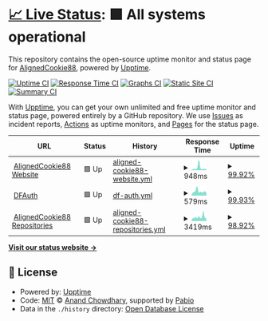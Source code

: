 # [📈 Live Status](https://AlignedCookie88.github.io/uptime-monitor): <!--live status--> **🟩 All systems operational**

This repository contains the open-source uptime monitor and status page for [AlignedCookie88](https://alignedcookie88.com), powered by [Upptime](https://github.com/upptime/upptime).

[![Uptime CI](https://github.com/AlignedCookie88/uptime-monitor/workflows/Uptime%20CI/badge.svg)](https://github.com/AlignedCookie88/uptime-monitor/actions?query=workflow%3A%22Uptime+CI%22)
[![Response Time CI](https://github.com/AlignedCookie88/uptime-monitor/workflows/Response%20Time%20CI/badge.svg)](https://github.com/AlignedCookie88/uptime-monitor/actions?query=workflow%3A%22Response+Time+CI%22)
[![Graphs CI](https://github.com/AlignedCookie88/uptime-monitor/workflows/Graphs%20CI/badge.svg)](https://github.com/AlignedCookie88/uptime-monitor/actions?query=workflow%3A%22Graphs+CI%22)
[![Static Site CI](https://github.com/AlignedCookie88/uptime-monitor/workflows/Static%20Site%20CI/badge.svg)](https://github.com/AlignedCookie88/uptime-monitor/actions?query=workflow%3A%22Static+Site+CI%22)
[![Summary CI](https://github.com/AlignedCookie88/uptime-monitor/workflows/Summary%20CI/badge.svg)](https://github.com/AlignedCookie88/uptime-monitor/actions?query=workflow%3A%22Summary+CI%22)

With [Upptime](https://upptime.js.org), you can get your own unlimited and free uptime monitor and status page, powered entirely by a GitHub repository. We use [Issues](https://github.com/AlignedCookie88/uptime-monitor/issues) as incident reports, [Actions](https://github.com/AlignedCookie88/uptime-monitor/actions) as uptime monitors, and [Pages](https://AlignedCookie88.github.io/uptime-monitor) for the status page.

<!--start: status pages-->
<!-- This summary is generated by Upptime (https://github.com/upptime/upptime) -->
<!-- Do not edit this manually, your changes will be overwritten -->
<!-- prettier-ignore -->
| URL | Status | History | Response Time | Uptime |
| --- | ------ | ------- | ------------- | ------ |
| <img alt="" src="https://icons.duckduckgo.com/ip3/alignedcookie88.com.ico" height="13"> [AlignedCookie88 Website](https://alignedcookie88.com) | 🟩 Up | [aligned-cookie88-website.yml](https://github.com/AlignedCookie88/uptime-monitor/commits/HEAD/history/aligned-cookie88-website.yml) | <details><summary><img alt="Response time graph" src="./graphs/aligned-cookie88-website/response-time-week.png" height="20"> 948ms</summary><br><a href="https://status.alignedcookie88.com/history/aligned-cookie88-website"><img alt="Response time 1208" src="https://img.shields.io/endpoint?url=https%3A%2F%2Fraw.githubusercontent.com%2FAlignedCookie88%2Fuptime-monitor%2FHEAD%2Fapi%2Faligned-cookie88-website%2Fresponse-time.json"></a><br><a href="https://status.alignedcookie88.com/history/aligned-cookie88-website"><img alt="24-hour response time 477" src="https://img.shields.io/endpoint?url=https%3A%2F%2Fraw.githubusercontent.com%2FAlignedCookie88%2Fuptime-monitor%2FHEAD%2Fapi%2Faligned-cookie88-website%2Fresponse-time-day.json"></a><br><a href="https://status.alignedcookie88.com/history/aligned-cookie88-website"><img alt="7-day response time 948" src="https://img.shields.io/endpoint?url=https%3A%2F%2Fraw.githubusercontent.com%2FAlignedCookie88%2Fuptime-monitor%2FHEAD%2Fapi%2Faligned-cookie88-website%2Fresponse-time-week.json"></a><br><a href="https://status.alignedcookie88.com/history/aligned-cookie88-website"><img alt="30-day response time 1208" src="https://img.shields.io/endpoint?url=https%3A%2F%2Fraw.githubusercontent.com%2FAlignedCookie88%2Fuptime-monitor%2FHEAD%2Fapi%2Faligned-cookie88-website%2Fresponse-time-month.json"></a><br><a href="https://status.alignedcookie88.com/history/aligned-cookie88-website"><img alt="1-year response time 1208" src="https://img.shields.io/endpoint?url=https%3A%2F%2Fraw.githubusercontent.com%2FAlignedCookie88%2Fuptime-monitor%2FHEAD%2Fapi%2Faligned-cookie88-website%2Fresponse-time-year.json"></a></details> | <details><summary><a href="https://status.alignedcookie88.com/history/aligned-cookie88-website">99.92%</a></summary><a href="https://status.alignedcookie88.com/history/aligned-cookie88-website"><img alt="All-time uptime 96.15%" src="https://img.shields.io/endpoint?url=https%3A%2F%2Fraw.githubusercontent.com%2FAlignedCookie88%2Fuptime-monitor%2FHEAD%2Fapi%2Faligned-cookie88-website%2Fuptime.json"></a><br><a href="https://status.alignedcookie88.com/history/aligned-cookie88-website"><img alt="24-hour uptime 99.44%" src="https://img.shields.io/endpoint?url=https%3A%2F%2Fraw.githubusercontent.com%2FAlignedCookie88%2Fuptime-monitor%2FHEAD%2Fapi%2Faligned-cookie88-website%2Fuptime-day.json"></a><br><a href="https://status.alignedcookie88.com/history/aligned-cookie88-website"><img alt="7-day uptime 99.92%" src="https://img.shields.io/endpoint?url=https%3A%2F%2Fraw.githubusercontent.com%2FAlignedCookie88%2Fuptime-monitor%2FHEAD%2Fapi%2Faligned-cookie88-website%2Fuptime-week.json"></a><br><a href="https://status.alignedcookie88.com/history/aligned-cookie88-website"><img alt="30-day uptime 96.15%" src="https://img.shields.io/endpoint?url=https%3A%2F%2Fraw.githubusercontent.com%2FAlignedCookie88%2Fuptime-monitor%2FHEAD%2Fapi%2Faligned-cookie88-website%2Fuptime-month.json"></a><br><a href="https://status.alignedcookie88.com/history/aligned-cookie88-website"><img alt="1-year uptime 96.15%" src="https://img.shields.io/endpoint?url=https%3A%2F%2Fraw.githubusercontent.com%2FAlignedCookie88%2Fuptime-monitor%2FHEAD%2Fapi%2Faligned-cookie88-website%2Fuptime-year.json"></a></details>
| <img alt="" src="https://icons.duckduckgo.com/ip3/dfauth.alignedcookie88.com.ico" height="13"> [DFAuth](https://dfauth.alignedcookie88.com) | 🟩 Up | [df-auth.yml](https://github.com/AlignedCookie88/uptime-monitor/commits/HEAD/history/df-auth.yml) | <details><summary><img alt="Response time graph" src="./graphs/df-auth/response-time-week.png" height="20"> 579ms</summary><br><a href="https://status.alignedcookie88.com/history/df-auth"><img alt="Response time 1025" src="https://img.shields.io/endpoint?url=https%3A%2F%2Fraw.githubusercontent.com%2FAlignedCookie88%2Fuptime-monitor%2FHEAD%2Fapi%2Fdf-auth%2Fresponse-time.json"></a><br><a href="https://status.alignedcookie88.com/history/df-auth"><img alt="24-hour response time 508" src="https://img.shields.io/endpoint?url=https%3A%2F%2Fraw.githubusercontent.com%2FAlignedCookie88%2Fuptime-monitor%2FHEAD%2Fapi%2Fdf-auth%2Fresponse-time-day.json"></a><br><a href="https://status.alignedcookie88.com/history/df-auth"><img alt="7-day response time 579" src="https://img.shields.io/endpoint?url=https%3A%2F%2Fraw.githubusercontent.com%2FAlignedCookie88%2Fuptime-monitor%2FHEAD%2Fapi%2Fdf-auth%2Fresponse-time-week.json"></a><br><a href="https://status.alignedcookie88.com/history/df-auth"><img alt="30-day response time 1025" src="https://img.shields.io/endpoint?url=https%3A%2F%2Fraw.githubusercontent.com%2FAlignedCookie88%2Fuptime-monitor%2FHEAD%2Fapi%2Fdf-auth%2Fresponse-time-month.json"></a><br><a href="https://status.alignedcookie88.com/history/df-auth"><img alt="1-year response time 1025" src="https://img.shields.io/endpoint?url=https%3A%2F%2Fraw.githubusercontent.com%2FAlignedCookie88%2Fuptime-monitor%2FHEAD%2Fapi%2Fdf-auth%2Fresponse-time-year.json"></a></details> | <details><summary><a href="https://status.alignedcookie88.com/history/df-auth">99.93%</a></summary><a href="https://status.alignedcookie88.com/history/df-auth"><img alt="All-time uptime 87.18%" src="https://img.shields.io/endpoint?url=https%3A%2F%2Fraw.githubusercontent.com%2FAlignedCookie88%2Fuptime-monitor%2FHEAD%2Fapi%2Fdf-auth%2Fuptime.json"></a><br><a href="https://status.alignedcookie88.com/history/df-auth"><img alt="24-hour uptime 99.48%" src="https://img.shields.io/endpoint?url=https%3A%2F%2Fraw.githubusercontent.com%2FAlignedCookie88%2Fuptime-monitor%2FHEAD%2Fapi%2Fdf-auth%2Fuptime-day.json"></a><br><a href="https://status.alignedcookie88.com/history/df-auth"><img alt="7-day uptime 99.93%" src="https://img.shields.io/endpoint?url=https%3A%2F%2Fraw.githubusercontent.com%2FAlignedCookie88%2Fuptime-monitor%2FHEAD%2Fapi%2Fdf-auth%2Fuptime-week.json"></a><br><a href="https://status.alignedcookie88.com/history/df-auth"><img alt="30-day uptime 87.18%" src="https://img.shields.io/endpoint?url=https%3A%2F%2Fraw.githubusercontent.com%2FAlignedCookie88%2Fuptime-monitor%2FHEAD%2Fapi%2Fdf-auth%2Fuptime-month.json"></a><br><a href="https://status.alignedcookie88.com/history/df-auth"><img alt="1-year uptime 87.18%" src="https://img.shields.io/endpoint?url=https%3A%2F%2Fraw.githubusercontent.com%2FAlignedCookie88%2Fuptime-monitor%2FHEAD%2Fapi%2Fdf-auth%2Fuptime-year.json"></a></details>
| <img alt="" src="https://icons.duckduckgo.com/ip3/repo.alignedcookie88.com.ico" height="13"> [AlignedCookie88 Repositories](https://repo.alignedcookie88.com) | 🟩 Up | [aligned-cookie88-repositories.yml](https://github.com/AlignedCookie88/uptime-monitor/commits/HEAD/history/aligned-cookie88-repositories.yml) | <details><summary><img alt="Response time graph" src="./graphs/aligned-cookie88-repositories/response-time-week.png" height="20"> 3419ms</summary><br><a href="https://status.alignedcookie88.com/history/aligned-cookie88-repositories"><img alt="Response time 3055" src="https://img.shields.io/endpoint?url=https%3A%2F%2Fraw.githubusercontent.com%2FAlignedCookie88%2Fuptime-monitor%2FHEAD%2Fapi%2Faligned-cookie88-repositories%2Fresponse-time.json"></a><br><a href="https://status.alignedcookie88.com/history/aligned-cookie88-repositories"><img alt="24-hour response time 2595" src="https://img.shields.io/endpoint?url=https%3A%2F%2Fraw.githubusercontent.com%2FAlignedCookie88%2Fuptime-monitor%2FHEAD%2Fapi%2Faligned-cookie88-repositories%2Fresponse-time-day.json"></a><br><a href="https://status.alignedcookie88.com/history/aligned-cookie88-repositories"><img alt="7-day response time 3419" src="https://img.shields.io/endpoint?url=https%3A%2F%2Fraw.githubusercontent.com%2FAlignedCookie88%2Fuptime-monitor%2FHEAD%2Fapi%2Faligned-cookie88-repositories%2Fresponse-time-week.json"></a><br><a href="https://status.alignedcookie88.com/history/aligned-cookie88-repositories"><img alt="30-day response time 3055" src="https://img.shields.io/endpoint?url=https%3A%2F%2Fraw.githubusercontent.com%2FAlignedCookie88%2Fuptime-monitor%2FHEAD%2Fapi%2Faligned-cookie88-repositories%2Fresponse-time-month.json"></a><br><a href="https://status.alignedcookie88.com/history/aligned-cookie88-repositories"><img alt="1-year response time 3055" src="https://img.shields.io/endpoint?url=https%3A%2F%2Fraw.githubusercontent.com%2FAlignedCookie88%2Fuptime-monitor%2FHEAD%2Fapi%2Faligned-cookie88-repositories%2Fresponse-time-year.json"></a></details> | <details><summary><a href="https://status.alignedcookie88.com/history/aligned-cookie88-repositories">98.92%</a></summary><a href="https://status.alignedcookie88.com/history/aligned-cookie88-repositories"><img alt="All-time uptime 95.42%" src="https://img.shields.io/endpoint?url=https%3A%2F%2Fraw.githubusercontent.com%2FAlignedCookie88%2Fuptime-monitor%2FHEAD%2Fapi%2Faligned-cookie88-repositories%2Fuptime.json"></a><br><a href="https://status.alignedcookie88.com/history/aligned-cookie88-repositories"><img alt="24-hour uptime 99.51%" src="https://img.shields.io/endpoint?url=https%3A%2F%2Fraw.githubusercontent.com%2FAlignedCookie88%2Fuptime-monitor%2FHEAD%2Fapi%2Faligned-cookie88-repositories%2Fuptime-day.json"></a><br><a href="https://status.alignedcookie88.com/history/aligned-cookie88-repositories"><img alt="7-day uptime 98.92%" src="https://img.shields.io/endpoint?url=https%3A%2F%2Fraw.githubusercontent.com%2FAlignedCookie88%2Fuptime-monitor%2FHEAD%2Fapi%2Faligned-cookie88-repositories%2Fuptime-week.json"></a><br><a href="https://status.alignedcookie88.com/history/aligned-cookie88-repositories"><img alt="30-day uptime 95.42%" src="https://img.shields.io/endpoint?url=https%3A%2F%2Fraw.githubusercontent.com%2FAlignedCookie88%2Fuptime-monitor%2FHEAD%2Fapi%2Faligned-cookie88-repositories%2Fuptime-month.json"></a><br><a href="https://status.alignedcookie88.com/history/aligned-cookie88-repositories"><img alt="1-year uptime 95.42%" src="https://img.shields.io/endpoint?url=https%3A%2F%2Fraw.githubusercontent.com%2FAlignedCookie88%2Fuptime-monitor%2FHEAD%2Fapi%2Faligned-cookie88-repositories%2Fuptime-year.json"></a></details>

<!--end: status pages-->

[**Visit our status website →**](https://AlignedCookie88.github.io/uptime-monitor)

## 📄 License

- Powered by: [Upptime](https://github.com/upptime/upptime)
- Code: [MIT](./LICENSE) © [Anand Chowdhary](https://anandchowdhary.com), supported by [Pabio](https://pabio.com)
- Data in the `./history` directory: [Open Database License](https://opendatacommons.org/licenses/odbl/1-0/)
